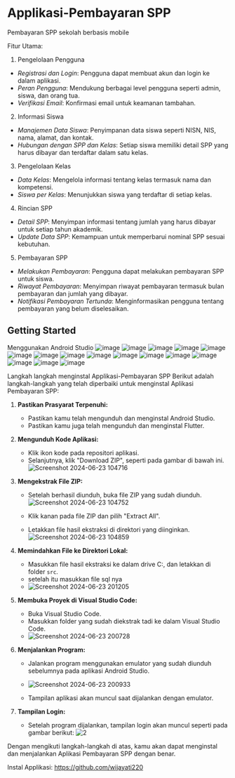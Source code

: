 # Applikasi-Pembayaran SPP

Pembayaran SPP sekolah berbasis mobile

 Fitur Utama:
 1. Pengelolaan Pengguna
- *Registrasi dan Login*: Pengguna dapat membuat akun dan login ke dalam aplikasi.
- *Peran Pengguna*: Mendukung berbagai level pengguna seperti admin, siswa, dan orang tua.
- *Verifikasi Email*: Konfirmasi email untuk keamanan tambahan.

 2. Informasi Siswa
- *Manajemen Data Siswa*: Penyimpanan data siswa seperti NISN, NIS, nama, alamat, dan kontak.
- *Hubungan dengan SPP dan Kelas*: Setiap siswa memiliki detail SPP yang harus dibayar dan terdaftar dalam satu kelas.

 3. Pengelolaan Kelas
- *Data Kelas*: Mengelola informasi tentang kelas termasuk nama dan kompetensi.
- *Siswa per Kelas*: Menunjukkan siswa yang terdaftar di setiap kelas.

 4. Rincian SPP
- *Detail SPP*: Menyimpan informasi tentang jumlah yang harus dibayar untuk setiap tahun akademik.
- *Update Data SPP*: Kemampuan untuk memperbarui nominal SPP sesuai kebutuhan.

5. Pembayaran SPP
- *Melakukan Pembayaran*: Pengguna dapat melakukan pembayaran SPP untuk siswa.
- *Riwayat Pembayaran*: Menyimpan riwayat pembayaran termasuk bulan pembayaran dan jumlah yang dibayar.
- *Notifikasi Pembayaran Tertunda*: Menginformasikan pengguna tentang pembayaran yang belum diselesaikan.

## Getting Started


Menggunakan Android Studio
![image](https://github.com/wijayati220/my-flutter-app/assets/172412195/a57da828-9666-4108-b82b-94f61f15da64)
![image](https://github.com/wijayati220/my-flutter-app/assets/172412195/81d80cf4-5031-4456-b45f-9200a9dc3197)
![image](https://github.com/wijayati220/my-flutter-app/assets/172412195/2cc43ee5-e089-4fce-afbc-4204e26e83df)
![image](https://github.com/wijayati220/my-flutter-app/assets/172412195/f54748a6-695d-4c00-b541-2714dd70b63a)
![image](https://github.com/wijayati220/my-flutter-app/assets/172412195/3a434049-6704-4c31-86ae-ef93a284a754)
![image](https://github.com/wijayati220/my-flutter-app/assets/172412195/4f9270f2-e43e-4a32-be9f-283067a2e2ec)
![image](https://github.com/wijayati220/my-flutter-app/assets/172412195/520a8f2b-4043-418e-9509-bb603913c330)
![image](https://github.com/wijayati220/my-flutter-app/assets/172412195/3cc7500b-3752-44de-ba9e-3c8124506a4a)
![image](https://github.com/wijayati220/my-flutter-app/assets/172412195/1bffd164-98ed-4cd9-b8ef-979107b191bc)
![image](https://github.com/wijayati220/my-flutter-app/assets/172412195/fde621d3-0575-49c6-9fe9-dcb294cad766)
![image](https://github.com/wijayati220/my-flutter-app/assets/172412195/1bca7baa-27cb-4e2c-8344-6c6440d47be8)
![image](https://github.com/wijayati220/my-flutter-app/assets/172412195/9064ce35-1573-44b4-8a63-b518a8da5b45)
![image](https://github.com/wijayati220/my-flutter-app/assets/172412195/8bb16cfa-3a81-4451-8649-a3bdc3a00846)
![image](https://github.com/wijayati220/my-flutter-app/assets/172412195/1bb20251-864f-44f9-b529-d95d8a16c065)
![image](https://github.com/wijayati220/my-flutter-app/assets/172412195/7fcaab48-923f-4bf2-9299-36be5fb6521e)
![image](https://github.com/wijayati220/my-flutter-app/assets/172412195/ab8ab2c3-6c7b-4c22-bef9-166284fe2bcd)

Langkah langkah menginstal Applikasi-Pembayaran SPP 
Berikut adalah langkah-langkah yang telah diperbaiki untuk menginstal Aplikasi Pembayaran SPP:

1. **Pastikan Prasyarat Terpenuhi:**
   - Pastikan kamu telah mengunduh dan menginstal Android Studio.
   - Pastikan kamu juga telah mengunduh dan menginstal Flutter.

2. **Mengunduh Kode Aplikasi:**
   - Klik ikon kode pada repositori aplikasi.
   - Selanjutnya, klik "Download ZIP", seperti pada gambar di bawah ini.
    ![Screenshot 2024-06-23 104716](https://github.com/wijayati220/my-flutter-app/assets/172412195/dc285f72-3c6e-4b2c-a477-85a894dd826e)


3. **Mengekstrak File ZIP:**
   - Setelah berhasil diunduh, buka file ZIP yang sudah diunduh.
    ![Screenshot 2024-06-23 104752](https://github.com/wijayati220/my-flutter-app/assets/172412195/66615d1c-ef2b-40bd-9868-0bc08ae7e227)

   - Klik kanan pada file ZIP dan pilih "Extract All".
   - Letakkan file hasil ekstraksi di direktori yang diinginkan.
     ![Screenshot 2024-06-23 104859](https://github.com/wijayati220/my-flutter-app/assets/172412195/1a18898d-d59b-42cd-9f8a-7109d1166d17)


4. **Memindahkan File ke Direktori Lokal:**
   - Masukkan file hasil ekstraksi ke dalam drive C:, dan letakkan di folder `src`.
   - setelah itu masukkan file sql nya
   - ![Screenshot 2024-06-23 201205](https://github.com/wijayati220/my-flutter-app/assets/172412195/e6218357-e74f-478f-988f-5e77e4739e63)



5. **Membuka Proyek di Visual Studio Code:**
   - Buka Visual Studio Code.
   - Masukkan folder yang sudah diekstrak tadi ke dalam Visual Studio Code.
   - ![Screenshot 2024-06-23 200728](https://github.com/wijayati220/my-flutter-app/assets/172412195/cf4bcff2-ee1b-4e08-8023-82d602b907b8)


6. **Menjalankan Program:**
   - Jalankan program menggunakan emulator yang sudah diunduh sebelumnya pada aplikasi Android Studio.
   - ![Screenshot 2024-06-23 200933](https://github.com/wijayati220/my-flutter-app/assets/172412195/ffbcf640-03a1-4b55-bf0e-d0fe1168402e)

   - Tampilan aplikasi akan muncul saat dijalankan dengan emulator.

7. **Tampilan Login:**
   - Setelah program dijalankan, tampilan login akan muncul seperti pada gambar berikut:
    ![2](https://github.com/wijayati220/my-flutter-app/assets/172412195/e15885a8-af3b-4a73-9864-8ee00f5dcbe1)


Dengan mengikuti langkah-langkah di atas, kamu akan dapat menginstal dan menjalankan Aplikasi Pembayaran SPP dengan benar.


Instal Applikasi:
https://github.com/wijayati220


